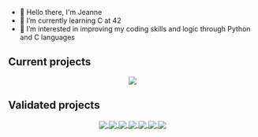 - 👋 Hello there, I'm Jeanne
- 🌱 I’m currently learning C at 42
- 👀 I’m interested in improving my coding skills and logic through Python and C languages 

## Current projects
<p align="center"width="100%">
<a href="url">
<img src="https://github.com/ayogun/42-project-badges/blob/main/badges/minishelle.png" align="center"></img></a><a>
</p>

## Validated projects
<p align="center"width="100%">
<a href="url">
<img src="https://github.com/ayogun/42-project-badges/blob/main/badges/libftm.png" align="center"></img></a><a href="https://github.com/6jeanne6/Libft">
<img src="https://github.com/ayogun/42-project-badges/blob/main/badges/ft_printfm.png" align="center"></img></a><a href="https://github.com/6jeanne6/ft_printf">
<img src="https://github.com/ayogun/42-project-badges/blob/main/badges/get_next_linem.png" align="center"></img></a><a href="https://github.com/6jeanne6/get_next_line">
<img src="https://github.com/ayogun/42-project-badges/blob/main/badges/born2berootm.png" align="center"></img></a><a href="url">
<img src="https://github.com/ayogun/42-project-badges/blob/main/badges/push_swapm.png" align="center"></img></a><a href="https://github.com/6jeanne6/push_swap">
<img src="https://github.com/ayogun/42-project-badges/blob/main/badges/so_longm.png" align="center"></img></a><a href="https://github.com/6jeanne6/so_long">
<img src="https://github.com/ayogun/42-project-badges/blob/main/badges/pipexm.png" align="center"></img></a><a href="https://github.com/6jeanne6/pipex">
</p>
